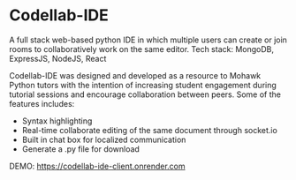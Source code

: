 # Codellab-IDE
A full stack web-based python IDE in which multiple users can create or join rooms to collaboratively work on the same editor.
Tech stack: MongoDB, ExpressJS, NodeJS, React

Codellab-IDE was designed and developed as a resource to Mohawk Python tutors with the intention of increasing student engagement during tutorial sessions and encourage collaboration between peers.
Some of the features includes:
  - Syntax highlighting
  - Real-time collaborate editing of the same document through socket.io
  - Built in chat box for localized communication
  - Generate a .py file for download

DEMO: https://codellab-ide-client.onrender.com

